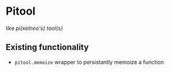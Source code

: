 # Pitool

like *pi(xelneo's) tool(s)*

## Existing functionality

- `pitool.memoize` wrapper to persistantly memoize a function
